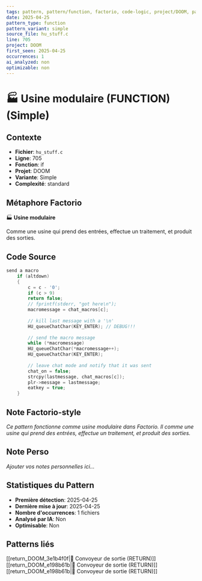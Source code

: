 ```yaml
---
tags: pattern, pattern/function, factorio, code-logic, project/DOOM, pattern/variant/simple
date: 2025-04-25
pattern_type: function
pattern_variant: simple
source_file: hu_stuff.c
line: 705
project: DOOM
first_seen: 2025-04-25
occurrences: 1
ai_analyzed: non
optimizable: non
---
```


# 🏭 Usine modulaire (FUNCTION) (Simple)

## Contexte
- **Fichier**: `hu_stuff.c`
- **Ligne**: 705
- **Fonction**: if
- **Projet**: DOOM
- **Variante**: Simple
- **Complexité**: standard

## Métaphore Factorio
🏭 **Usine modulaire**

Comme une usine qui prend des entrées, effectue un traitement, et produit des sorties.

## Code Source
```c
send a macro
	if (altdown)
	{
	    c = c - '0';
	    if (c > 9)
		return false;
	    // fprintf(stderr, "got here\n");
	    macromessage = chat_macros[c];
	    
	    // kill last message with a '\n'
	    HU_queueChatChar(KEY_ENTER); // DEBUG!!!
	    
	    // send the macro message
	    while (*macromessage)
		HU_queueChatChar(*macromessage++);
	    HU_queueChatChar(KEY_ENTER);
	    
	    // leave chat mode and notify that it was sent
	    chat_on = false;
	    strcpy(lastmessage, chat_macros[c]);
	    plr->message = lastmessage;
	    eatkey = true;
	}
```

## Note Factorio-style
*Ce pattern fonctionne comme usine modulaire dans Factorio. Il comme une usine qui prend des entrées, effectue un traitement, et produit des sorties.*

## Note Perso
*Ajouter vos notes personnelles ici...*

## Statistiques du Pattern
- **Première détection**: 2025-04-25
- **Dernière mise à jour**: 2025-04-25
- **Nombre d'occurrences**: 1 fichiers
- **Analysé par IA**: Non
- **Optimisable**: Non

## Patterns liés
[[return_DOOM_3e1b4f0f|🚚 Convoyeur de sortie (RETURN)]]
[[return_DOOM_e198b61b|🚚 Convoyeur de sortie (RETURN)]]
[[return_DOOM_e198b61b|🚚 Convoyeur de sortie (RETURN)]]
